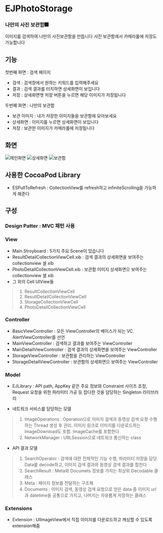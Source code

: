 # EJPhotoStorage


### 나만의 사진 보관함:fireworks:

이미지를 검색하여 나만의 사진보관함을 만듭니다 
사진 보관함에서 카메라롤에 저장도 가능합니다



## 기능 

첫번째 화면 : 검색 페이지
- 검색 : 검색창에서 원하는 키워드를 입력해주세요
- 결과 : 검색 결과를 터치하면 상세화면이 보입니다
- 저장 : 상세화면엣 저장 버튼을 누르면 해당 이미지가 저장됩니다

두번째 화면 : 나만의 보관함
- 보관 이미지 : 내가 저장한 이미지들을 보관함에 모아보세요
- 상세화면 : 이미지를 누르면 상세화면이 보입니다
- 저장 : 보관한 이미지가 카메라롤에 저장됩니다



## 화면
![메인화면](./EJPhotoStorage/main.jpeg) ![상세화면](./EJPhotoStorage/detail.jpeg) ![보관함](./EJPhotoStorage/storage.jpeg)


## 사용한 CocoaPod Library
- ESPullToRefresh : CollectionView를 refresh하고 infiniteScrolling을 가능하게 해준다

## 구성

### Design Patter : MVC 패턴 사용

### View 
- Main.Stroyboard : 5가지 주요 Scene이 있습니다
- ResultDetailCollectionViewCell.xib : 검색 결과의 상세화면을 보여주는 collectionview 셀 xib
- PhotoDetailCollectionViewCell.xib : 보관함 이미지 상세화면으 보여주는 collectionview 셀 xib
- 그 외의 Cell UIView들
> 1. ResultCollectionViewCell
> 2. ResultDetailCollectionViewCell
> 3. StorageCollectionViewCell
> 4. PhotoDetailCollectionViewCell

### Controller
- BasicViewController : 모든 ViewController의 베이스가 되는 VC. AlertViewController를 선언
- MainViewController : 검색하고 결과를 보여주는 ViewController
- MainDetailViewController : 검색 결과의 상세화면을 보여주는 ViewController
- StorageViewController : 보관함을 관리하는 ViewController
- StorageDetailViewController : 보관함의 상세화면으 보여주는 ViewController

### Model
- EJLibrary : API path, AppKey 같은 주요 정보와 Constraint 사이즈 조정, Request 요청을 위한 파라미터 가공 등 잡다한 것을 담당하는 Singleton 라이브러리

- 네트워크 서비스를 담당하는 모델
> 1. ImageOperations : Operation으로 이미지 검색과 동영상 검색 요청 수행하는 Thread 생성 후 관리. 이미지 링크로 이미지를 다운로드하는 ImageDownload도 포함. ImageCache를 포함한다
> 2. NetworkManager : URLSession으로 네트워크 통신하는 class 

- API 결과 모델
> 1. SearchOperator : 검색에 대한 전체적인 기능 수행, 파라미터 저장을 담당. Data를 decode하고, 이미지 검색 결과와 동영상 검색 결과를 합친다
> 2. SearchResult : Meta와 Documets 정보를 가지는 최상위 Decodable 클래스
> 3. Meta : 페이지 정보를 전달하는 구조체
> 4. Documents : 이미지 검색, 동영상 검색 요청으로 얻은 data 중 이미지 url과 datetime을 공통으로 가지고, 나머지는 자유롭게 저장하는 클래스


### Extensions
- Extension : UIImageView에서 직접 이미지를 다운로드하고 캐싱할 수 있도록 extension해줌













